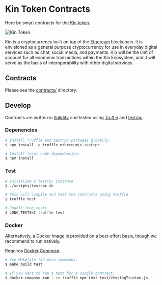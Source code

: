 # Kin Token Contracts

Here be smart contracts for the [Kin token][kin token].

![Kin Token](kin.png)

Kin is a cryptocurrency built on top of the [Ethereum][ethereum] blockchain.
It is envisioned as a general purpose cryptocurrency for use in everyday digital services such as chat, social media, and payments.
Kin will be the unit of account for all economic transactions within the Kin Ecosystem,
and it will serve as the basis of interoperability with other digital services.

## Contracts

Please see the [contracts/](contracts) directory.

## Develop

Contracts are written in [Solidity][solidity] and tested using [Truffle][truffle] and [testrpc][testrpc].

### Depenencies

```bash
# Install Truffle and testrpc packages globally:
$ npm install -g truffle ethereumjs-testrpc

# Install local node dependencies:
$ npm install
```

### Test

```bash
# Initialize a testrpc instance
$ ./scripts/testrpc.sh

# This will compile and test the contracts using truffle
$ truffle test

# Enable long tests
$ LONG_TESTS=1 truffle test
```

### Docker

Alternatively, a Docker image is provided on a best-effort basis, though we recommend to run natively.

Requires [Docker Compose][docker compose].

```bash
# See Makefile for more commands.
$ make build test

# If you want to run a test for a single contract:
$ docker-compose run --rm truffle npm test test/VestingTrustee.js
```


[build img]: https://travis-ci.org/kikinteractive/kin-token.svg?branch=master
[build status]: https://travis-ci.org/kikinteractive/kin-token

[kin token]: https://kin.kik.com
[ethereum]: https://www.ethereum.org/

[solidity]: https://solidity.readthedocs.io/en/develop/
[truffle]: http://truffleframework.com/
[testrpc]: https://github.com/ethereumjs/testrpc

[docker compose]: https://docs.docker.com/compose/

